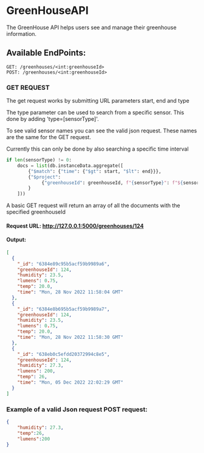 # GreenHouseAPI
The GreenHouse API helps users see and manage their greenhouse information. 

## Available EndPoints:

```
GET: /greenhouses/<int:greenhouseId>
POST: /greenhouses/<int:greenhouseId>
```

### GET REQUEST
The get request works by submitting URL parameters start, end and type

The type parameter can be used to search from a specific sensor. 
This done by adding 'type=[sensorType]'. 

To see valid sensor names you can see the valid json request.
These names are the same for the GET request.

Currently this can only be done by also searching a specific time interval

```python
if len(sensorType) != 0:
    docs = list(db.instanceData.aggregate([
        {"$match": {"time": {"$gt": start, "$lt": end}}},
        {"$project":
             {"greenhouseId": greenhouseId, f"{sensorType}": f"${sensorType}"}
        }
    ]))
```

A basic GET request will return an array of all the documents with the specified greenhouseId

#### Request URL: http://127.0.0.1:5000/greenhouses/124
#### Output:
```json
[
  {
    "_id": "6384e89c95b5acf59b9989a6",
    "greenhouseId": 124,
    "humidity": 23.5,
    "lumens": 0.75,
    "temp": 20.0,
    "time": "Mon, 28 Nov 2022 11:58:04 GMT"
  },
  {
    "_id": "6384e8b695b5acf59b9989a7",
    "greenhouseId": 124,
    "humidity": 23.5,
    "lumens": 0.75,
    "temp": 20.0,
    "time": "Mon, 28 Nov 2022 11:58:30 GMT"
  },
  {
    "_id": "638eb0c5efdd20372994c8e5",
    "greenhouseId": 124,
    "humidity": 27.3,
    "lumens": 200,
    "temp": 26,
    "time": "Mon, 05 Dec 2022 22:02:29 GMT"
  }
]
```


### Example of a valid Json request POST request:
```json
{
    "humidity": 27.3,
    "temp":26,
    "lumens":200
}
```